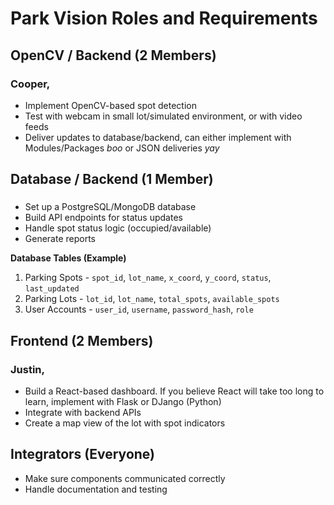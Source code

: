# Park Vision Roles and Requirements

## OpenCV / Backend (2 Members)
### Cooper, <Enter Name>
- Implement OpenCV-based spot detection
- Test with webcam in small lot/simulated environment, or with video feeds
- Deliver updates to database/backend, can either implement with Modules/Packages *boo* or JSON deliveries *yay*

## Database / Backend (1 Member)
### <Enter Name>
- Set up a PostgreSQL/MongoDB database
- Build API endpoints for status updates
- Handle spot status logic (occupied/available)
- Generate reports

**Database Tables (Example)**
1. Parking Spots - `spot_id`, `lot_name`, `x_coord`, `y_coord`, `status`, `last_updated`
2. Parking Lots - `lot_id`, `lot_name`, `total_spots`, `available_spots`
3. User Accounts - `user_id`, `username`, `password_hash`, `role`


## Frontend (2 Members)
### Justin, <Enter Name>
- Build a React-based dashboard. If you believe React will take too long to learn, implement with Flask or DJango (Python)
- Integrate with backend APIs
- Create a map view of the lot with spot indicators

## Integrators (Everyone)
- Make sure components communicated correctly
- Handle documentation and testing